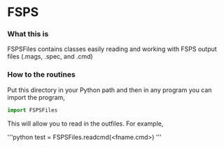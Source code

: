 FSPS
====


### What this is

FSPSFiles contains classes easily reading and working with FSPS output files (.mags, .spec, and .cmd)

### How to the routines 

Put this directory in your Python path and then in any program you can import the program,

```python
import FSPSFiles
```

This will allow you to read in the outfiles. For example,

'''python
test = FSPSFiles.readcmd(<fname.cmd>)
'''
